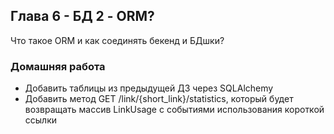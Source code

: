 ## Глава 6 - БД 2 - ORM?
Что такое ORM и как соединять бекенд и БДшки?

### Домашняя работа
- Добавить таблицы из предыдущей ДЗ через SQLAlchemy
- Добавить метод GET /link/{short_link}/statistics, который будет возвращать массив LinkUsage с событиями использования короткой ссылки
